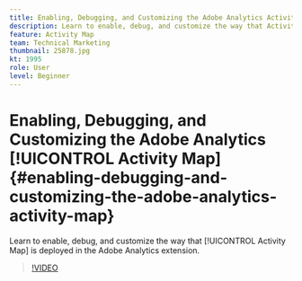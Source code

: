 ```yaml
---
title: Enabling, Debugging, and Customizing the Adobe Analytics Activity Map
description: Learn to enable, debug, and customize the way that Activity Map is deployed in the Adobe Analytics extension.
feature: Activity Map
team: Technical Marketing
thumbnail: 25878.jpg
kt: 1995
role: User
level: Beginner
---
```

# Enabling, Debugging, and Customizing the Adobe Analytics [!UICONTROL Activity Map] {#enabling-debugging-and-customizing-the-adobe-analytics-activity-map}

Learn to enable, debug, and customize the way that [!UICONTROL Activity Map] is deployed in the Adobe Analytics extension.

>[!VIDEO](https://video.tv.adobe.com/v/25878?quality=12&learn=on)
